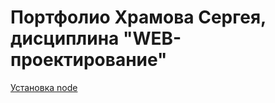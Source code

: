 # Портфолио Храмова Сергея, дисциплина "WEB-проектирование"
<a href="https://github.com/Serega89Kh/Serega89Kh.github.io/blob/master/image.png">Установка node</a>
